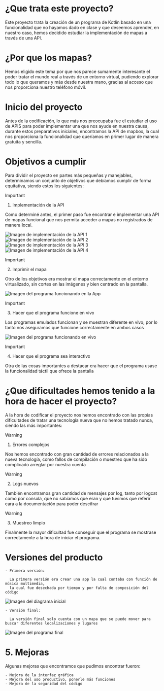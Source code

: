 # ¿Que trata este proyecto?
Este proyecto trata la creación de un programa de Kotlin basado en una funcionalidad que no hayamos dado en clase y que deseemos aprender, en nuestro caso, hemos decidido estudiar la implementación de mapas a través de una API.

# ¿Por que los mapas?
Hemos eligido este tema por que nos parece sumamente interesante el poder tratar el mundo real a través de un entorno virtual, pudiendo explorar todo lo que queramos y más desde nuestra mano, gracias al acceso que nos proporciona nuestro teléfono móvil.

# Inicio del proyecto
Antes de la codificación, lo que más nos preocupaba fue el estudiar el uso de APIS para poder implementar una que nos ayude en nuestra causa, durante estos preparativos iniciales, encontramos la API de mapbox, la cual nos proporciona la funcionalidad que queríamos en primer lugar de manera gratuita y sencilla.

# Objetivos a cumplir
Para dividir el proyecto en partes más pequeñas y manejables, determinamos un conjunto de objetivos que debíamos cumplir de forma equitativa, siendo estos los siguientes:

>[!IMPORTANT]
>1. Implementación de la API

Como determiné antes, el primer paso fue encontrar e implementar una API de mapas funcional que nos permita acceder a mapas no registrados de manera local.

![Imagen de implementación de la API 1](/PMDM_Images/ImplementacionAPI.png)
![Imagen de implementación de la API 2](/PMDM_Images/ImplementacionAPI2.png)
![Imagen de implementación de la API 3](/PMDM_Images/ImplementacionAPI3.png)
![Imagen de implementación de la API 4](/PMDM_Images/ImplementacionAPI4.png)

>[!IMPORTANT]
>2. Imprimir el mapa

Otro de los objetivos era mostrar el mapa correctamente en el entorno virtualizado, sin cortes en las imágenes y bien centrado en la pantalla.

![Imagen del programa funcionando en la App](/PMDM_Images/PantallazoMapa.png)

>[!IMPORTANT]
>3. Hacer que el programa funcione en vivo

Los programas emulados funcionan y se muestran diferente en vivo, por lo tanto nos aseguramos que funcione correctamente en ambos casos

![Imagen del programa funcionando en vivo]()

>[!IMPORTANT]
>4. Hacer que el programa sea interactivo

Otra de las cosas importantes a destacar era hacer que el programa usase la funcionalidad táctil que ofrece la pantalla

# ¿Que dificultades hemos tenido a la hora de hacer el proyecto?

A la hora de codificar el proyecto nos hemos encontrado con las propias dificultades de tratar una tecnología nueva que no hemos tratado nunca, siendo las más importantes:

>[!WARNING]
>1. Errores complejos

Nos hemos encontrado con gran cantidad de errores relacionados a la nueva tecnología, como fallos de compilación o muestreo que ha sido complicado arreglar por nuestra cuenta

>[!WARNING]
>2. Logs nuevos

También encontramos gran cantidad de mensajes por log, tanto por logcat como por consola, que no sabíamos que eran y que tuvimos que referir cara a la documentación para poder descifrar

>[!WARNING]
>3. Muestreo limpio

Finalmente la mayor dificultad fue conseguir que el programa se mostrase correctamente a la hora de iniciar el programa.

# Versiones del producto

    - Primera versión:

      La primera versión era crear una app la cual contaba con función de música multimedia, 
      la cual fue desechada por tiempo y por falta de composición del código

![Imagen del diagrama inicial](/PMDM_Images/DiagramaInicial.jpg)

    - Versión final:

      La versión final solo cuenta con un mapa que se puede mover para buscar diferentes localizaciones y lugares

![Imagen del programa final](/PMDM_Images/EmuladorConCodigo.jpg)

# 5. Mejoras

Algunas mejoras que encontramos que pudimos encontrar fueron:

    - Mejora de la interfaz gráfica 
    - Mejora del uso productivo, ponerle más funciones
    - Mejora de la seguridad del código 



